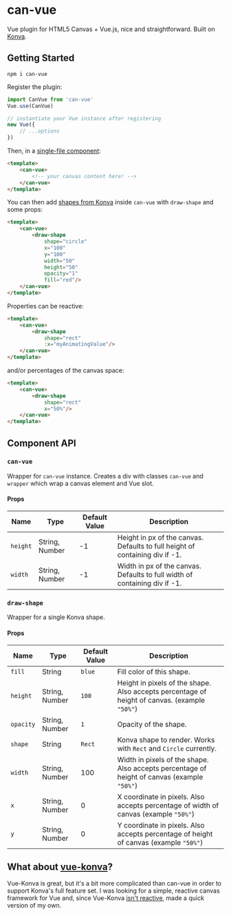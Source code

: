 # can-vue

Vue plugin for HTML5 Canvas + Vue.js, nice and straightforward. Built on [Konva](https://konvajs.github.io/).

## Getting Started

`npm i can-vue`

Register the plugin:

```js
import CanVue from 'can-vue'
Vue.use(CanVue)

// instantiate your Vue instance after registering
new Vue({
    // ...options
})
```

Then, in a [single-file component](https://vuejs.org/v2/guide/single-file-components.html):

```html
<template>
    <can-vue>
        <!-- your canvas content here! -->
    </can-vue>
</template>
```

You can then add [shapes from Konva](https://konvajs.github.io/docs/shapes/Rect.html) inside `can-vue` with `draw-shape` and some props:

```html
<template>
    <can-vue>
        <draw-shape
            shape="circle"
            x="100"
            y="100"
            width="50"
            height="50"
            opacity="1"
            fill="red"/>
    </can-vue>
</template>
```

Properties can be reactive:

```html
<template>
    <can-vue>
        <draw-shape
            shape="rect"
            :x="myAnimatingValue"/>
    </can-vue>
</template>
```

and/or percentages of the canvas space:

```html
<template>
    <can-vue>
        <draw-shape
            shape="rect"
            x="50%"/>
    </can-vue>
</template>
```

## Component API

### `can-vue`

Wrapper for `can-vue` instance. Creates a div with classes `can-vue` and `wrapper` which wrap a canvas element and Vue slot.

#### Props

| Name     | Type           | Default Value | Description                                                                  |
| -------- | -------------- | ------------- | ---------------------------------------------------------------------------- |
| `height` | String, Number | -1            | Height in px of the canvas. Defaults to full height of containing div if -1. |
| `width`  | String, Number | -1            | Width in px of the canvas. Defaults to full width of containing div if -1.   |

### `draw-shape`

Wrapper for a single Konva shape.

#### Props

| Name      | Type           | Default Value | Description                                                                                   |
| --------- | -------------- | ------------- | --------------------------------------------------------------------------------------------- |
| `fill`    | String         | `blue`        | Fill color of this shape.                                                                     |
| `height`  | String, Number | `100`         | Height in pixels of the shape. Also accepts percentage of height of canvas. (example `"50%"`) |
| `opacity` | String, Number | `1`           | Opacity of the shape.                                                                         |
| `shape`   | String         | `Rect`        | Konva shape to render. Works with `Rect` and `Circle` currently.                              |
| `width`   | String, Number | 100           | Width in pixels of the shape. Also accepts percentage of height of canvas (example `"50%"`)   |
| `x`       | String, Number | 0             | X coordinate in pixels. Also accepts percentage of width of canvas (example `"50%"`)          |
| `y`       | String, Number | 0             | Y coordinate in pixels. Also accepts percentage of height of canvas (example `"50%"`)         |

## What about [vue-konva](https://konvajs.github.io/docs/vue/)?

Vue-Konva is great, but it's a bit more complicated than can-vue in order to support Konva's full feature set. I was looking for a simple, reactive canvas framework for Vue and, since Vue-Konva [isn't reactive](https://github.com/konvajs/vue-konva/issues/24), made a quick version of my own.
